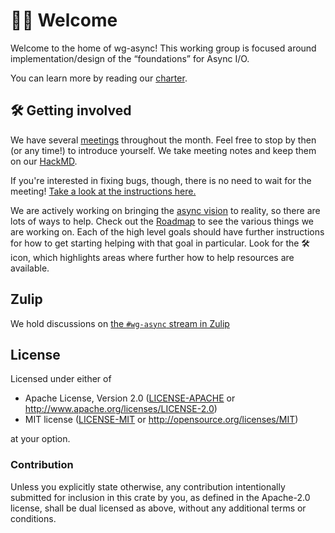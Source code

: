 # 👋🏽 Welcome

Welcome to the home of wg-async! This working group is focused
around implementation/design of the “foundations” for Async I/O.

You can learn more by reading our [charter].

[charter]: ./CHARTER.md

## 🛠️ Getting involved

We have several [meetings] throughout the month. Feel free to stop by then (or any time!) to introduce yourself. We take meeting notes and keep them on our [HackMD](https://hackmd.io/@wg-async).

If you're interested in fixing bugs, though, there is no need to wait for the meeting! [Take a look at the instructions here.][fix-bugs]

We are actively working on bringing the [async vision] to reality, so there are lots of ways to help.
Check out the [Roadmap] to see the various things we are working on.
Each of the high level goals should have further instructions for how to get starting helping with that goal in particular.
Look for the 🛠️ icon, which highlights areas where further how to help resources are available.

[meetings]: ./meetings.md
[fix-bugs]: ./triage.md#so-you-want-to-fix-a-bug
[async vision]: ./vision.md
[Roadmap]: ./vision/roadmap.md

## Zulip

We hold discussions on [the `#wg-async` stream in Zulip](https://rust-lang.zulipchat.com/#narrow/stream/187312-wg-async)

## License

Licensed under either of

* Apache License, Version 2.0 ([LICENSE-APACHE](LICENSE-APACHE) or <http://www.apache.org/licenses/LICENSE-2.0>)
* MIT license ([LICENSE-MIT](LICENSE-MIT) or <http://opensource.org/licenses/MIT>)

at your option.

### Contribution

Unless you explicitly state otherwise, any contribution intentionally submitted
for inclusion in this crate by you, as defined in the Apache-2.0 license, shall
be dual licensed as above, without any additional terms or conditions.

